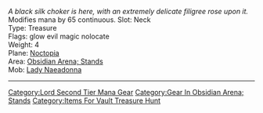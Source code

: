 *A black silk choker is here, with an extremely delicate filigree rose
upon it.*  
Modifies mana by 65 continuous. Slot: Neck  
Type: Treasure  
Flags: glow evil magic nolocate  
Weight: 4  
Plane: [Noctopia](:Category:Noctopia "wikilink")  
Area: [Obsidian Arena;
Stands](:Category:Obsidian_Arena;_Stands "wikilink")  
Mob: [Lady Naeadonna](Lady_Naeadonna "wikilink")  

------------------------------------------------------------------------

[Category:Lord Second Tier Mana
Gear](Category:Lord_Second_Tier_Mana_Gear "wikilink") [Category:Gear In
Obsidian Arena;
Stands](Category:Gear_In_Obsidian_Arena;_Stands "wikilink")
[Category:Items For Vault Treasure
Hunt](Category:Items_For_Vault_Treasure_Hunt "wikilink")
